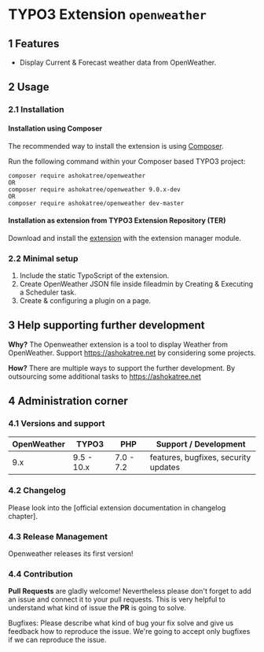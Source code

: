 # TYPO3 Extension `openweather`

## 1 Features

* Display Current & Forecast weather data from OpenWeather.

## 2 Usage

### 2.1 Installation

#### Installation using Composer

The recommended way to install the extension is using [Composer][2].

Run the following command within your Composer based TYPO3 project:

```
composer require ashokatree/openweather
OR
composer require ashokatree/openweather 9.0.x-dev
OR
composer require ashokatree/openweather dev-master
```

#### Installation as extension from TYPO3 Extension Repository (TER)

Download and install the [extension][3] with the extension manager module.

### 2.2 Minimal setup

1) Include the static TypoScript of the extension.
2) Create OpenWeather JSON file inside fileadmin by Creating & Executing a Scheduler task.
3) Create & configuring a plugin on a page.

## 3 Help supporting further development

**Why?** The Openweather extension is a tool to display Weather from OpenWeather. Support https://ashokatree.net by considering some projects.

**How?** There are multiple ways to support the further development. By outsourcing some additional tasks to https://ashokatree.net

## 4 Administration corner

### 4.1 Versions and support

| OpenWeather | TYPO3      | PHP       | Support / Development                   |
| ----------- | ---------- | ----------|---------------------------------------- |
| 9.x         | 9.5 - 10.x | 7.0 - 7.2 | features, bugfixes, security updates    |

### 4.2 Changelog

Please look into the [official extension documentation in changelog chapter].

### 4.3 Release Management

Openweather releases its first version!

### 4.4 Contribution

**Pull Requests** are gladly welcome! Nevertheless please don't forget to add an issue and connect it to your pull requests. This
is very helpful to understand what kind of issue the **PR** is going to solve.

Bugfixes: Please describe what kind of bug your fix solve and give us feedback how to reproduce the issue. We're going
to accept only bugfixes if we can reproduce the issue.


[1]: https://docs.typo3.org/typo3cms/extensions/openweather/
[2]: https://getcomposer.org/
[3]: https://extensions.typo3.org/extension/openweather
[4]: https://docs.typo3.org/p/georgringer/openweather/master/en-us/Misc/Changelog/Index.html
[5]: https://semver.org/
